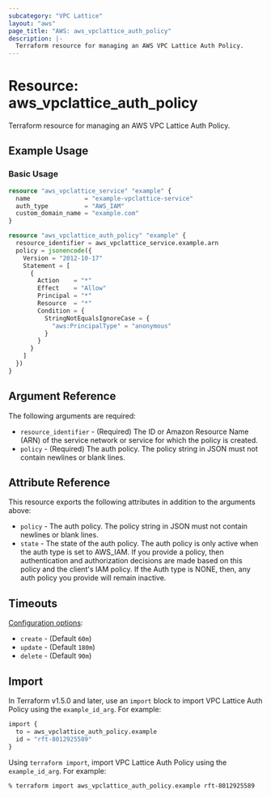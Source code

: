 ```yaml
---
subcategory: "VPC Lattice"
layout: "aws"
page_title: "AWS: aws_vpclattice_auth_policy"
description: |-
  Terraform resource for managing an AWS VPC Lattice Auth Policy.
---
```


# Resource: aws_vpclattice_auth_policy

Terraform resource for managing an AWS VPC Lattice Auth Policy.

## Example Usage

### Basic Usage

```terraform
resource "aws_vpclattice_service" "example" {
  name               = "example-vpclattice-service"
  auth_type          = "AWS_IAM"
  custom_domain_name = "example.com"
}

resource "aws_vpclattice_auth_policy" "example" {
  resource_identifier = aws_vpclattice_service.example.arn
  policy = jsonencode({
    Version = "2012-10-17"
    Statement = [
      {
        Action    = "*"
        Effect    = "Allow"
        Principal = "*"
        Resource  = "*"
        Condition = {
          StringNotEqualsIgnoreCase = {
            "aws:PrincipalType" = "anonymous"
          }
        }
      }
    ]
  })
}
```

## Argument Reference

The following arguments are required:

* `resource_identifier` - (Required) The ID or Amazon Resource Name (ARN) of the service network or service for which the policy is created.
* `policy` - (Required) The auth policy. The policy string in JSON must not contain newlines or blank lines.

## Attribute Reference

This resource exports the following attributes in addition to the arguments above:

* `policy` - The auth policy. The policy string in JSON must not contain newlines or blank lines.
* `state` - The state of the auth policy. The auth policy is only active when the auth type is set to AWS_IAM. If you provide a policy, then authentication and authorization decisions are made based on this policy and the client's IAM policy. If the Auth type is NONE, then, any auth policy you provide will remain inactive.

## Timeouts

[Configuration options](https://developer.hashicorp.com/terraform/language/resources/syntax#operation-timeouts):

* `create` - (Default `60m`)
* `update` - (Default `180m`)
* `delete` - (Default `90m`)

## Import

In Terraform v1.5.0 and later, use an `import` block to import VPC Lattice Auth Policy using the `example_id_arg`. For example:

```terraform
import {
  to = aws_vpclattice_auth_policy.example
  id = "rft-8012925589"
}
```

Using `terraform import`, import VPC Lattice Auth Policy using the `example_id_arg`. For example:

```console
% terraform import aws_vpclattice_auth_policy.example rft-8012925589
```

